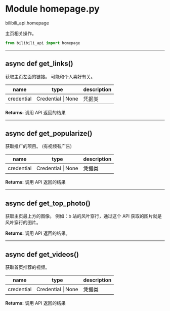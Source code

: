 # Module homepage.py


bilibili_api.homepage

主页相关操作。


``` python
from bilibili_api import homepage
```

---

## async def get_links()

获取主页左面的链接。
可能和个人喜好有关。


| name | type | description |
| - | - | - |
| credential | Credential \| None | 凭据类 |

**Returns:** 调用 API 返回的结果




---

## async def get_popularize()

获取推广的项目。
(有视频有广告)


| name | type | description |
| - | - | - |
| credential | Credential \| None | 凭据类 |

**Returns:** 调用 API 返回的结果




---

## async def get_top_photo()

获取主页最上方的图像。
例如：b 站的风叶穿行，通过这个 API 获取的图片就是风叶穿行的图片。



**Returns:** 调用 API 返回的结果。




---

## async def get_videos()

获取首页推荐的视频。


| name | type | description |
| - | - | - |
| credential | Credential \| None | 凭据类 |

**Returns:** 调用 API 返回的结果




